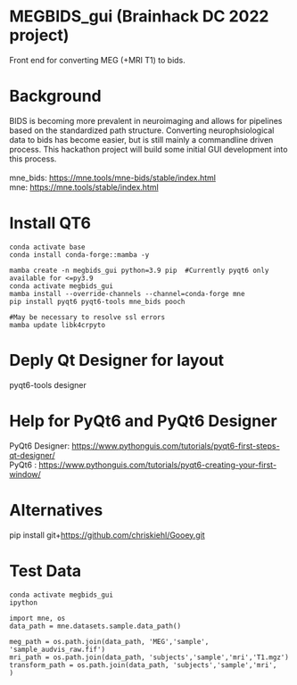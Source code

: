 # MEGBIDS_gui (Brainhack DC 2022 project)
Front end for converting MEG (+MRI T1) to bids.

# Background 
BIDS is becoming more prevalent in neuroimaging and allows for pipelines based on the standardized path structure.  Converting neurophsiological data to bids has become easier, but is still mainly a commandline driven process.  This hackathon project will build some initial GUI development into this process. <br><br>
mne_bids: https://mne.tools/mne-bids/stable/index.html <br>
mne: https://mne.tools/stable/index.html <br>

# Install QT6  
```
conda activate base
conda install conda-forge::mamba -y 

mamba create -n megbids_gui python=3.9 pip  #Currently pyqt6 only available for <=py3.9
conda activate megbids_gui
mamba install --override-channels --channel=conda-forge mne
pip install pyqt6 pyqt6-tools mne_bids pooch

#May be necessary to resolve ssl errors
mamba update libk4crpyto  
```

# Deply Qt Designer for layout
pyqt6-tools designer 

# Help for PyQt6 and PyQt6 Designer
PyQt6 Designer: https://www.pythonguis.com/tutorials/pyqt6-first-steps-qt-designer/ <br>
PyQt6 : https://www.pythonguis.com/tutorials/pyqt6-creating-your-first-window/

# Alternatives
pip install git+https://github.com/chriskiehl/Gooey.git




# Test Data
```
conda activate megbids_gui
ipython
```
```
import mne, os
data_path = mne.datasets.sample.data_path()

meg_path = os.path.join(data_path, 'MEG','sample', 'sample_audvis_raw.fif')
mri_path = os.path.join(data_path, 'subjects','sample','mri','T1.mgz')
transform_path = os.path.join(data_path, 'subjects','sample','mri',        )



```


